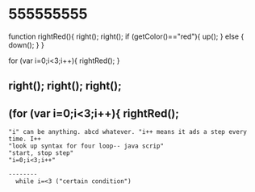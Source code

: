 # 555555555
function rightRed(){
  right();
  right();
  if (getColor()=="red"){
    up();
  }
  else {
    down();
  }
}

for (var i=0;i<3;i++){
  rightRed();
}

right();
right();
right();
-----------------------------

(for (var i=0;i<3;i++){
  rightRed(); 
  -----------
    "i" can be anything. abcd whatever. "i++ means it ads a step every time. I++ 
    "look up syntax for four loop-- java scrip"
    "start, stop step"
    "i=0;i<3;i++"
    
    --------
      while i=<3 ("certain condition")
